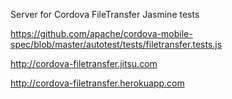 Server for Cordova FileTransfer Jasmine tests

https://github.com/apache/cordova-mobile-spec/blob/master/autotest/tests/filetransfer.tests.js

http://cordova-filetransfer.jitsu.com

http://cordova-filetransfer.herokuapp.com

